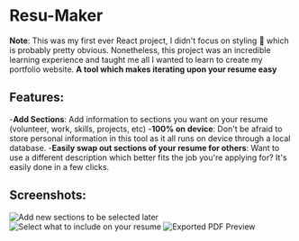 # Resu-Maker 
**Note**: This was my first ever React project, I didn't focus on styling 😬 which is probably pretty obvious. Nonetheless, this project was an incredible learning experience and taught me all I wanted to learn to create my portfolio website.
**A tool which makes iterating upon your resume easy**
## Features:
-**Add Sections**: Add information to sections you want on your resume (volunteer, work, skills, projects, etc)
-**100% on device**: Don't be afraid to store personal information in this tool as it all runs on device through a local database.
-**Easily swap out sections of your resume for others**: Want to use a different description which better fits the job you're applying for? It's easily done in a few clicks.
## Screenshots:
![Add new sections to be selected later](https://media.licdn.com/dms/image/v2/D562DAQESQ_mfaGD8gw/profile-treasury-image-shrink_800_800/profile-treasury-image-shrink_800_800/0/1722790428254?e=1725400800&v=beta&t=qUR30zVfUbtv3yWc_yXejYhKGra9C4bTppSuLyQ-Mxk)
![Select what to include on your resume](https://media.licdn.com/dms/image/v2/D562DAQGYAmQ8v6qQlg/profile-treasury-image-shrink_800_800/profile-treasury-image-shrink_800_800/0/1722790458896?e=1725400800&v=beta&t=qy4eND5r1i04XdQ-f-sdseVvJ9JgcQQ4PXhjX0Q7J6o)
![Exported PDF Preview](https://media.licdn.com/dms/image/v2/D562DAQFCPIThN4gKuw/profile-treasury-image-shrink_800_800/profile-treasury-image-shrink_800_800/0/1722790471973?e=1725400800&v=beta&t=YDwmtO-o9at5RyHwBigLEgSOLFARhUCCEyjEOUTUe2Q)

